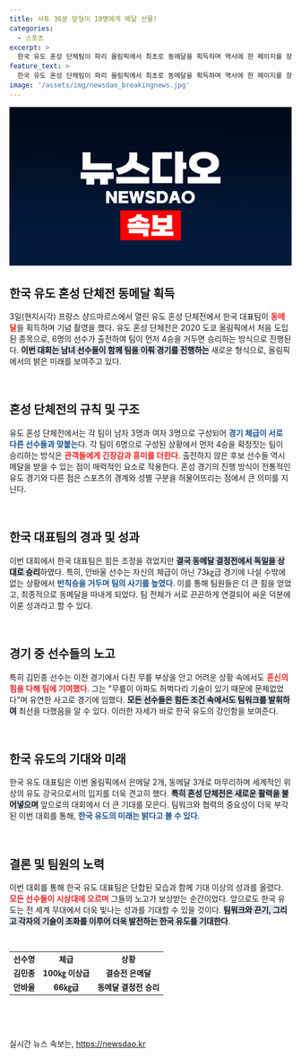 ```yaml
---
title: 사투 36분 맏형이 10명에게 메달 선물!
categories:
  - 스포츠
excerpt: >
  한국 유도 혼성 단체팀이 파리 올림픽에서 최초로 동메달을 획득하며 역사에 한 페이지를 장식했다. 치열한 명승부 끝에 11명의 선수들이 시상대에 올라, 유도의 새로운 전통을 세웠다!
feature_text: >
  한국 유도 혼성 단체팀이 파리 올림픽에서 최초로 동메달을 획득하며 역사에 한 페이지를 장식했다. 치열한 명승부 끝에 11명의 선수들이 시상대에 올라, 유도의 새로운 전통을 세웠다!
image: '/assets/img/newsdao_breakingnews.jpg'
---
```


<p><img src="/assets/img/newsdao_breakingnews.jpg" alt="ranknews 속보" /></p>

<h2 data-ke-size="size26">한국 유도 혼성 단체전 동메달 획득</h2>

<p data-ke-size="size16">3일(현지시각) 프랑스 샹드마르스에서 열린 유도 혼성 단체전에서 한국 대표팀이 <b><span style="color: #ee2323;">동메달</span></b>을 획득하며 기념 촬영을 했다. 유도 혼성 단체전은 2020 도쿄 올림픽에서 처음 도입된 종목으로, 6명의 선수가 출전하여 팀이 먼저 4승을 거두면 승리하는 방식으로 진행된다. <b><span style="background-color: #21538527;">이번 대회는 남녀 선수들이 함께 팀을 이뤄 경기를 진행하는</span></b> 새로운 형식으로, 올림픽에서의 밝은 미래를 보여주고 있다.</p>

<p data-ke-size="size16">&nbsp;</p>

<h2 data-ke-size="size26">혼성 단체전의 규칙 및 구조</h2>

<p data-ke-size="size16">유도 혼성 단체전에서는 각 팀이 남자 3명과 여자 3명으로 구성되어 <b><span style="color: #1a5490;">경기 체급이 서로 다른 선수들과 맞붙는</span></b>다. 각 팀이 6명으로 구성된 상황에서 먼저 4승을 확정짓는 팀이 승리하는 방식은 <b><span style="color: #ee2323;">관객들에게 긴장감과 흥미를 더한다</span></b>. 출전하지 않은 후보 선수들 역시 메달을 받을 수 있는 점이 매력적인 요소로 작용한다. 혼성 경기의 진행 방식이 전통적인 유도 경기와 다른 점은 스포츠의 경계와 성별 구분을 허물어뜨리는 점에서 큰 의미를 지닌다.</p>

<p data-ke-size="size16">&nbsp;</p>

<h2 data-ke-size="size26">한국 대표팀의 경과 및 성과</h2>

<p data-ke-size="size16">이번 대회에서 한국 대표팀은 힘든 조정을 겪었지만 <b><span style="background-color: #21538527;">결국 동메달 결정전에서 독일을 상대로 승리</span></b>하였다. 특히, 안바울 선수는 자신의 체급이 아닌 73㎏급 경기에 나설 수밖에 없는 상황에서 <b><span style="color: #1a5490;">반칙승을 거두며 팀의 사기를 높였다</span></b>. 이를 통해 팀원들은 더 큰 힘을 얻었고, 최종적으로 동메달을 따내게 되었다. 팀 전체가 서로 끈끈하게 연결되어 싸운 덕분에 이룬 성과라고 할 수 있다.</p>

<p data-ke-size="size16">&nbsp;</p>

<h2 data-ke-size="size26">경기 중 선수들의 노고</h2>

<p data-ke-size="size16">특히 김민종 선수는 이전 경기에서 다친 무릎 부상을 안고 어려운 상황 속에서도 <b><span style="color: #ee2323;">혼신의 힘을 다해 팀에 기여했다</span></b>. 그는 "무릎이 아파도 허벅다리 기술이 있기 때문에 문제없었다"며 유연한 사고로 경기에 임했다. <b><span style="background-color: #21538527;">모든 선수들은 힘든 조건 속에서도 팀워크를 발휘하여</span></b> 최선을 다했음을 알 수 있다. 이러한 자세가 바로 한국 유도의 강인함을 보여준다.</p>

<p data-ke-size="size16">&nbsp;</p>

<h2 data-ke-size="size26">한국 유도의 기대와 미래</h2>

<p data-ke-size="size16">한국 유도 대표팀은 이번 올림픽에서 은메달 2개, 동메달 3개로 마무리하며 세계적인 위상의 유도 강국으로서의 입지를 더욱 견고히 했다. <b><span style="background-color: #21538527;">특히 혼성 단체전은 새로운 활력을 불어넣으며</span></b> 앞으로의 대회에서 더 큰 기대를 모은다. 팀워크와 협력의 중요성이 더욱 부각된 이번 대회를 통해, <b><span style="color: #1a5490;">한국 유도의 미래는 밝다고 볼 수 있다</span></b>.</p>

<p data-ke-size="size16">&nbsp;</p>

<h2 data-ke-size="size26">결론 및 팀원의 노력</h2>

<p data-ke-size="size16">이번 대회를 통해 한국 유도 대표팀은 단합된 모습과 함께 기대 이상의 성과를 올렸다. <b><span style="color: #ee2323;">모든 선수들이 시상대에 오르며</span></b> 그들의 노고가 보상받는 순간이었다. 앞으로도 한국 유도는 전 세계 무대에서 더욱 빛나는 성과를 기대할 수 있을 것이다. <b><span style="background-color: #21538527;">팀워크와 끈기, 그리고 각자의 기술이 조화를 이루어 더욱 발전하는 한국 유도를 기대한다</span></b>.</p>

<p data-ke-size="size16">&nbsp;</p>

<table>
    <tr>
        <td style="text-align: center; height: 17px;"><b>선수명</b></td>
        <td style="text-align: center; height: 17px;"><b>체급</b></td>
        <td style="text-align: center; height: 17px;"><b>상황</b></td>
    </tr>
    <tr>
        <td style="text-align: center; height: 17px;"><b>김민종</b></td>
        <td style="text-align: center; height: 17px;"><b>100㎏ 이상급</b></td>
        <td style="text-align: center; height: 17px;"><b>결승전 은메달</b></td>
    </tr>
    <tr>
        <td style="text-align: center; height: 17px;"><b>안바울</b></td>
        <td style="text-align: center; height: 17px;"><b>66㎏급</b></td>
        <td style="text-align: center; height: 17px;"><b>동메달 결정전 승리</b></td>
    </tr>
</table>

<p data-ke-size="size16">&nbsp;</p>

<p data-ke-size="size16">&nbsp;</p>
실시간 뉴스 속보는, <a href="https://newsdao.kr" rel="dofollow">https://newsdao.kr</a>


